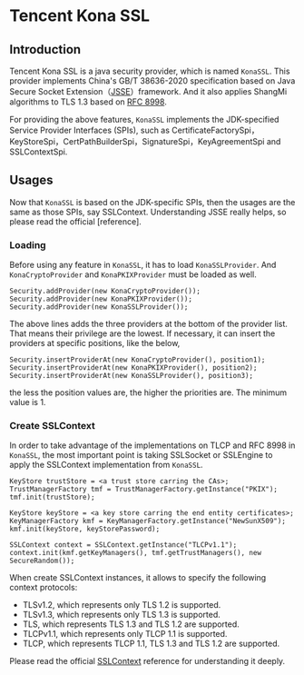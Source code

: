 # Tencent Kona SSL

## Introduction
Tencent Kona SSL is a java security provider, which is named `KonaSSL`. This provider implements China's GB/T 38636-2020 specification based on Java Secure Socket Extension（[JSSE]）framework. And it also applies ShangMi algorithms to TLS 1.3 based on [RFC 8998].

For providing the above features, `KonaSSL` implements the JDK-specified Service Provider Interfaces (SPIs), such as CertificateFactorySpi，KeyStoreSpi，CertPathBuilderSpi，SignatureSpi，KeyAgreementSpi and SSLContextSpi.

## Usages
Now that `KonaSSL` is based on the JDK-specific SPIs, then the usages are the same as those SPIs, say SSLContext. Understanding JSSE really helps, so please read the official [reference].

### Loading
Before using any feature in `KonaSSL`, it has to load `KonaSSLProvider`. And `KonaCryptoProvider` and `KonaPKIXProvider` must be loaded as well.

```
Security.addProvider(new KonaCryptoProvider());
Security.addProvider(new KonaPKIXProvider());
Security.addProvider(new KonaSSLProvider());
```

The above lines adds the three providers at the bottom of the provider list. That means their privilege are the lowest. If necessary, it can insert the providers at specific positions, like the below, 

```
Security.insertProviderAt(new KonaCryptoProvider(), position1);
Security.insertProviderAt(new KonaPKIXProvider(), position2);
Security.insertProviderAt(new KonaSSLProvider(), position3);
```

the less the position values are, the higher the priorities are. The minimum value is 1.

### Create SSLContext
In order to take advantage of the implementations on TLCP and RFC 8998 in `KonaSSL`, the most important point is taking SSLSocket or SSLEngine to apply the SSLContext implementation from `KonaSSL`.

```
KeyStore trustStore = <a trust store carring the CAs>;
TrustManagerFactory tmf = TrustManagerFactory.getInstance("PKIX");
tmf.init(trustStore);

KeyStore keyStore = <a key store carring the end entity certificates>;
KeyManagerFactory kmf = KeyManagerFactory.getInstance("NewSunX509");
kmf.init(keyStore, keyStorePassword);

SSLContext context = SSLContext.getInstance("TLCPv1.1");
context.init(kmf.getKeyManagers(), tmf.getTrustManagers(), new SecureRandom());
```

When create SSLContext instances, it allows to specify the following context protocols:

- TLSv1.2, which represents only TLS 1.2 is supported.
- TLSv1.3, which represents only TLS 1.3 is supported.
- TLS, which represents TLS 1.3 and TLS 1.2 are supported.
- TLCPv1.1, which represents only TLCP 1.1 is supported.
- TLCP, which represents TLCP 1.1, TLS 1.3 and TLS 1.2 are supported.

Please read the official [SSLContext] reference for understanding it deeply.


[JSSE]:
<https://docs.oracle.com/en/java/javase/11/security/java-secure-socket-extension-jsse-reference-guide.html#GUID-93DEEE16-0B70-40E5-BBE7-55C3FD432345>

[RFC 8998]:
<https://datatracker.ietf.org/doc/html/rfc8998>

[JSSE reference]:
<https://docs.oracle.com/en/java/javase/11/security/java-secure-socket-extension-jsse-reference-guide.html#GUID-93DEEE16-0B70-40E5-BBE7-55C3FD432345>

[SSLContext]:
<https://docs.oracle.com/en/java/javase/11/security/java-secure-socket-extension-jsse-reference-guide.html#GUID-C281CAF3-275F-4DE4-8B47-4A84363CF39F>
